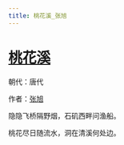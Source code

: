 ```yaml
---
title: 桃花溪_张旭
---
```


# [桃花溪](http://so.gushiwen.org/view_5238.aspx)

朝代：唐代

作者：[张旭](http://so.gushiwen.org/author_15.aspx)

隐隐飞桥隔野烟，石矶西畔问渔船。 

桃花尽日随流水，洞在清溪何处边。